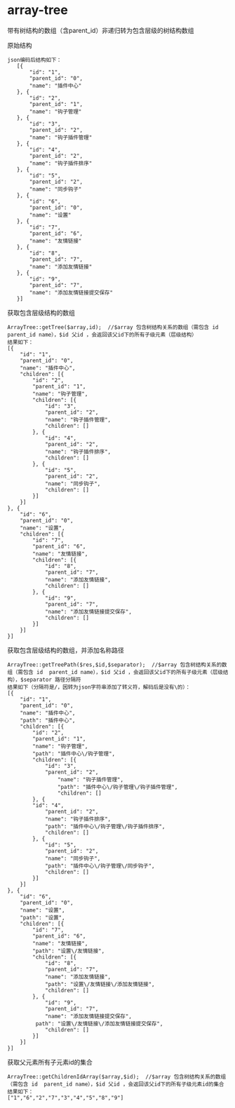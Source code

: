 # array-tree
带有树结构的数组（含parent_id）非递归转为包含层级的树结构数组


原始结构

    json编码后结构如下：
       [{
	       "id": "1",
	       "parent_id": "0",
	       "name": "插件中心"
       }, {
	       "id": "2",
	       "parent_id": "1",
	       "name": "钩子管理"
       }, {
	       "id": "3",
	       "parent_id": "2",
	       "name": "钩子插件管理"
       }, {
	       "id": "4",
	       "parent_id": "2",
	       "name": "钩子插件排序"
       }, {
	       "id": "5",
	       "parent_id": "2",
	       "name": "同步钩子"
       }, {
	       "id": "6",
	       "parent_id": "0",
	       "name": "设置"
       }, {
	       "id": "7",
	       "parent_id": "6",
	       "name": "友情链接"
       }, {
	       "id": "8",
	       "parent_id": "7",
	       "name": "添加友情链接"
       }, {
	       "id": "9",
	       "parent_id": "7",
	       "name": "添加友情链接提交保存"
       }]
       
获取包含层级结构的数组
    
    ArrayTree::getTree($array,id);  //$array 包含树结构关系的数组（需包含 id  parent_id name），$id 父id ，会返回该父id下的所有子级元素（层级结构）
    结果如下：
    [{
	    "id": "1",
	    "parent_id": "0",
	    "name": "插件中心",
	    "children": [{
		    "id": "2",
		    "parent_id": "1",
		    "name": "钩子管理",
		    "children": [{
			    "id": "3",
			    "parent_id": "2",
			    "name": "钩子插件管理",
			    "children": []
		    }, {
			    "id": "4",
			    "parent_id": "2",
			    "name": "钩子插件排序",
			    "children": []
		    }, {
			    "id": "5",
			    "parent_id": "2",
			    "name": "同步钩子",
			    "children": []
		    }]
	    }]
    }, {
	    "id": "6",
	    "parent_id": "0",
	    "name": "设置",
	    "children": [{
		    "id": "7",
		    "parent_id": "6",
		    "name": "友情链接",
		    "children": [{
		    	"id": "8",
		    	"parent_id": "7",
		    	"name": "添加友情链接",
	    		"children": []
	    	}, {
		    	"id": "9",
		    	"parent_id": "7",
		    	"name": "添加友情链接提交保存",
		    	"children": []
		    }]
	    }]
    }]

    
获取包含层级结构的数组，并添加名称路径

    ArrayTree::getTreePath($res,$id,$separator);  //$array 包含树结构关系的数组（需包含 id  parent_id name），$id 父id ，会返回该父id下的所有子级元素（层级结构），$separator 路径分隔符
    结果如下（分隔符是/，因转为json字符串添加了转义符，解码后是没有\的）：
    [{
	    "id": "1",
	    "parent_id": "0",
	    "name": "插件中心",
	    "path": "插件中心",
	    "children": [{
		    "id": "2",
		    "parent_id": "1",
		    "name": "钩子管理",
		    "path": "插件中心\/钩子管理",
		    "children": [{
			    "id": "3",
			    "parent_id": "2",
		            "name": "钩子插件管理",
		            "path": "插件中心\/钩子管理\/钩子插件管理",
		    	    "children": []
	    	}, {
			"id": "4",
		    	"parent_id": "2",
		    	"name": "钩子插件排序",
		    	"path": "插件中心\/钩子管理\/钩子插件排序",
		    	"children": []
	    	}, {
		    	"id": "5",
		    	"parent_id": "2",
		    	"name": "同步钩子",
	    		"path": "插件中心\/钩子管理\/同步钩子",
		    	"children": []
	    	}]
	    }]
    }, {
	    "id": "6",
	    "parent_id": "0",
	    "name": "设置",
	    "path": "设置",
	    "children": [{
		    "id": "7",
	    	"parent_id": "6",
	    	"name": "友情链接",
	    	"path": "设置\/友情链接",
	    	"children": [{
		    	"id": "8",
		    	"parent_id": "7",
		    	"name": "添加友情链接",
		    	"path": "设置\/友情链接\/添加友情链接",
		    	"children": []
	    	}, {
		    	"id": "9",
		    	"parent_id": "7",
		    	"name": "添加友情链接提交保存",
			 path": "设置\/友情链接\/添加友情链接提交保存",
		    	"children": []
	    	}]
	    }]
    }]



    
获取父元素所有子元素id的集合

    ArrayTree::getChildrenIdArray($array,$id);  //$array 包含树结构关系的数组（需包含 id  parent_id name），$id 父id ，会返回该父id下的所有子级元素id的集合
    结果如下：
    ["1","6","2","7","3","4","5","8","9"]
    
    

    
    
    



